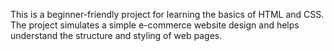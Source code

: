 This is a beginner-friendly project for learning the basics of HTML and CSS. 
The project simulates a simple e-commerce website design and helps understand the structure and styling of web pages.

